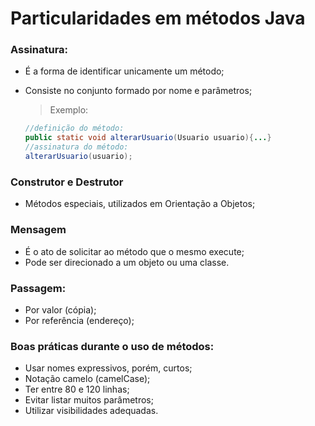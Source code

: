 # Particularidades em métodos Java

### Assinatura:

- É a forma de identificar unicamente um método;

- Consiste no conjunto formado por nome e parâmetros;

  > Exemplo:
	```java
	//definição do método:
	public static void alterarUsuario(Usuario usuario){...}
	//assinatura do método:
	alterarUsuario(usuario);
	```

### Construtor e Destrutor

- Métodos especiais, utilizados em Orientação a Objetos;

### Mensagem

- É o ato de solicitar ao método que o mesmo execute;
- Pode ser direcionado a um objeto ou uma classe.

### Passagem:

- Por valor (cópia);
- Por referência (endereço);

### Boas práticas durante o uso de métodos:

- Usar nomes expressivos, porém, curtos;
- Notação camelo (camelCase);
- Ter entre 80 e 120 linhas;
- Evitar listar muitos parâmetros;
- Utilizar visibilidades adequadas.

